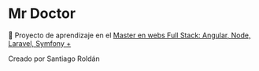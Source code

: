 # Mr Doctor 
📁 Proyecto de aprendizaje en el [Master en webs Full Stack: Angular, Node, Laravel, Symfony +](https://www.udemy.com/course/master-en-desarrollo-web-full-stack-angular-node-laravel-symfony/)

Creado por Santiago Roldán
